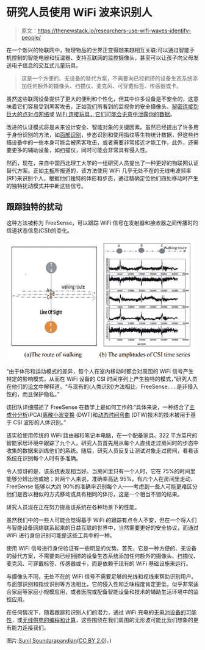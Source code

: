 # 研究人员使用 WiFi 波来识别人

> 原文：<https://thenewstack.io/researchers-use-wifi-waves-identify-people/>

在一个新兴的物联网中，物理物品的世界正变得越来越相互关联:可以通过智能手机控制的智能电器和恒温器、支持互联网的监控摄像头，甚至可以让孩子向父母发送电子信息的交互式儿童玩具。

> 这是一个方便的、无设备的替代方案，不需要向已经拥挤的设备生态系统添加任何额外的摄像头、扫描仪、麦克风、可穿戴标签、传感器或卡。

虽然这些联网设备提供了更大的便利和个性化，但其中许多设备是不安全的，这意味着它们容易受到黑客攻击，正如我们所看到的监视你的安全摄像头、[秘密连接到巨大的点对点网络](https://thenewstack.io/snooping-webcam-reveals-security-dangers-internet-things/)或 [WiFi 连接玩具，它们可能会无意中泄露你的数据](https://thenewstack.io/securing-internet-vulnerable-things/)。

改进的认证模式将是未来设计安全、智能对象的关键因素。虽然已经提出了许多用于身份识别的方法，如[面部识别](https://thenewstack.io/affective-computing-emotionally-intelligent-machines/)，步态识别和使用指纹等生物统计数据，但这些扫描设备中的一些本身可能会被黑客攻击，或者需要非常接近才能工作，此外，还需要更多的辅助设备，如扫描仪，同时可能会非常具有侵入性。

然而，现在，来自中国西北理工大学的一组研究人员提出了一种更好的物联网认证替代方案。正如[主板](http://motherboard.vice.com/read/wifi-signals-can-id-individuals-by-body-shape)所报道的，该方法使用 WiFi 几乎无处不在的无线电波频率(RF)来识别个人，根据他们独特的体形和步态，通过精确定位他们四处移动时产生的独特扰动模式并中断这些信号。

## 跟踪独特的扰动

这种方法被称为 FreeSense，可以跟踪 WiFi 信号在发射器和接收器之间传播时的信道状态信息(CSI)的变化。

[![WalkingWaveforms](img/775359508430cabc34f1909b0e26ca23.png)](https://arxiv.org/ftp/arxiv/papers/1608/1608.03430.pdf)

“由于体形和运动模式的差异，每个人在室内移动时都会对周围的 WiFi 信号产生特定的影响模式，从而在 WiFi 设备的 CSI 时间序列上产生独特的模式，”研究人员在他们的[论文](http://arxiv.org/abs/1608.03430)中解释道。“与现有的(人类识别)方法相比，FreeSense……是非侵入性的，而且保护隐私。”

该团队详细描述了 FreeSense 在数学上是如何工作的:“具体来说，一种结合了[主成分分析](https://en.wikipedia.org/wiki/Principal_component_analysis)(PCA)[离散小波变换](https://en.wikipedia.org/wiki/Discrete_wavelet_transform) (DWT)和[动态时间弯曲](https://en.wikipedia.org/wiki/Dynamic_time_warping) (DTW)技术的技术被用于基于 CSI 波形的人体识别。”

该实验使用传统的 WiFi 路由器和笔记本电脑，在一个配备家具、322 平方英尺的智能家居环境中跟踪了九个人。研究人员首先用从每个人直线走过房间时的步态中收集的数据来训练他们的系统。随后，研究人员反复让测试对象走过房间，看看该系统在识别每个人时有多准确。

令人惊讶的是，该系统表现相当好。当房间里只有一个人时，它在 75%的时间里能够分辨出他或她；对两个人来说，准确率高达 95%。有六个人在房间里走动，FreeSense 能够以大约 90%的准确率识别每个人——考虑到一些人可能更难区分他们是否以相似的方式移动或具有相同的体形，这是一个相当不错的结果。

研究人员现在正在努力提高该系统在各种场景下的性能。

虽然我们中的一些人可能会觉得基于 WiFi 的跟踪有点令人不安，但在一个将人们与智能设备网络联系起来的日益互联的世界中，当然需要更好的安全协议，而通过 WiFi 进行身份识别可能是这些工具中的一种。

使用 WiFi 信号进行身份验证有一些明显的优势。首先，它是一种方便的、无设备的替代方案，不需要向已经拥挤的设备生态系统添加任何额外的摄像头、扫描仪、麦克风、可穿戴标签、传感器或卡，而是依赖于现有的 WiFi 基础设施来运行。

与摄像头不同，无处不在的 WiFi 信号不需要足够的光线和视线来帮助识别用户。与面部识别和指纹识别等方法相比，它的侵入性和乏味程度肯定更低，似乎非常适合家庭等家庭小规模应用，或者医院或配备智能设备和技术的辅助生活环境中的监控应用。

在任何情况下，随着跟踪和识别人们的潜力，通过 WiFi 充电的[无电池设备的可能性](https://thenewstack.io/delivering-power-with-wi-fi-signals-to-the-next-billion-devices-no-batteries-required/)，或[无线供电的编程和计算](https://thenewstack.io/battery-free-programmable-devices-run-radio-waves/)，这些围绕在我们周围的无形波可能比我们想象的更有能力连接我们。

图片:[Sunil Soundarapandian](https://www.flickr.com/photos/sunil_soundarapandian/16199008854/in/photolist-qFs9Y7-7mBhTH-eyzbiN-pr2JL-64e6Y3-ht59g-9KzKxC-6CL5Xg-krDXk-6Dgbc2-gcBHh-2EDqRP-8AiBT6-8r99Qw-pEPyCu-owDF3-3Yv1B-dM7ghb-gcBHQ-7vquxx-dECVL6-pr3SD-owDF7-jYQTKv-aJzPVn-6rk47A-9hHpjg-ehYV66-7DLqb-gcBJx-pr3SB-xDxp3-7vuiGs-owDEZ-pr3SF-owDEU-hn2NpS-yRrND-owDEW-yRrtq-yRs5d-hn3YeD-owDFc-5MGJDm-hn3Q8Z-yRrAq-yRrX1-7zo68g-5wsLaD-2aGame)([CC BY 2.0](https://creativecommons.org/licenses/by/2.0/))。)

<svg xmlns:xlink="http://www.w3.org/1999/xlink" viewBox="0 0 68 31" version="1.1"><title>Group</title> <desc>Created with Sketch.</desc></svg>